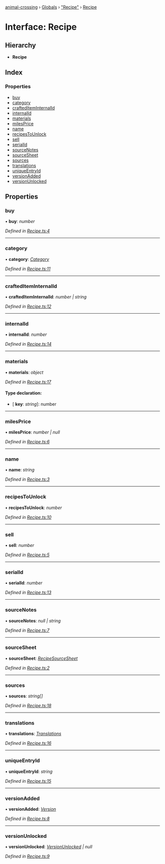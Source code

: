[animal-crossing](../README.md) › [Globals](../globals.md) › ["Recipe"](../modules/_recipe_.md) › [Recipe](_recipe_.recipe.md)

# Interface: Recipe

## Hierarchy

* **Recipe**

## Index

### Properties

* [buy](_recipe_.recipe.md#buy)
* [category](_recipe_.recipe.md#category)
* [craftedItemInternalId](_recipe_.recipe.md#craftediteminternalid)
* [internalId](_recipe_.recipe.md#internalid)
* [materials](_recipe_.recipe.md#materials)
* [milesPrice](_recipe_.recipe.md#milesprice)
* [name](_recipe_.recipe.md#name)
* [recipesToUnlock](_recipe_.recipe.md#recipestounlock)
* [sell](_recipe_.recipe.md#sell)
* [serialId](_recipe_.recipe.md#serialid)
* [sourceNotes](_recipe_.recipe.md#sourcenotes)
* [sourceSheet](_recipe_.recipe.md#sourcesheet)
* [sources](_recipe_.recipe.md#sources)
* [translations](_recipe_.recipe.md#translations)
* [uniqueEntryId](_recipe_.recipe.md#uniqueentryid)
* [versionAdded](_recipe_.recipe.md#versionadded)
* [versionUnlocked](_recipe_.recipe.md#versionunlocked)

## Properties

###  buy

• **buy**: *number*

*Defined in [Recipe.ts:4](https://github.com/Norviah/animal-crossing/blob/4071e19/module/types/Recipe.ts#L4)*

___

###  category

• **category**: *[Category](../enums/_recipe_.category.md)*

*Defined in [Recipe.ts:11](https://github.com/Norviah/animal-crossing/blob/4071e19/module/types/Recipe.ts#L11)*

___

###  craftedItemInternalId

• **craftedItemInternalId**: *number | string*

*Defined in [Recipe.ts:12](https://github.com/Norviah/animal-crossing/blob/4071e19/module/types/Recipe.ts#L12)*

___

###  internalId

• **internalId**: *number*

*Defined in [Recipe.ts:14](https://github.com/Norviah/animal-crossing/blob/4071e19/module/types/Recipe.ts#L14)*

___

###  materials

• **materials**: *object*

*Defined in [Recipe.ts:17](https://github.com/Norviah/animal-crossing/blob/4071e19/module/types/Recipe.ts#L17)*

#### Type declaration:

* \[ **key**: *string*\]: number

___

###  milesPrice

• **milesPrice**: *number | null*

*Defined in [Recipe.ts:6](https://github.com/Norviah/animal-crossing/blob/4071e19/module/types/Recipe.ts#L6)*

___

###  name

• **name**: *string*

*Defined in [Recipe.ts:3](https://github.com/Norviah/animal-crossing/blob/4071e19/module/types/Recipe.ts#L3)*

___

###  recipesToUnlock

• **recipesToUnlock**: *number*

*Defined in [Recipe.ts:10](https://github.com/Norviah/animal-crossing/blob/4071e19/module/types/Recipe.ts#L10)*

___

###  sell

• **sell**: *number*

*Defined in [Recipe.ts:5](https://github.com/Norviah/animal-crossing/blob/4071e19/module/types/Recipe.ts#L5)*

___

###  serialId

• **serialId**: *number*

*Defined in [Recipe.ts:13](https://github.com/Norviah/animal-crossing/blob/4071e19/module/types/Recipe.ts#L13)*

___

###  sourceNotes

• **sourceNotes**: *null | string*

*Defined in [Recipe.ts:7](https://github.com/Norviah/animal-crossing/blob/4071e19/module/types/Recipe.ts#L7)*

___

###  sourceSheet

• **sourceSheet**: *[RecipeSourceSheet](../enums/_recipe_.recipesourcesheet.md)*

*Defined in [Recipe.ts:2](https://github.com/Norviah/animal-crossing/blob/4071e19/module/types/Recipe.ts#L2)*

___

###  sources

• **sources**: *string[]*

*Defined in [Recipe.ts:18](https://github.com/Norviah/animal-crossing/blob/4071e19/module/types/Recipe.ts#L18)*

___

###  translations

• **translations**: *[Translations](_recipe_.translations.md)*

*Defined in [Recipe.ts:16](https://github.com/Norviah/animal-crossing/blob/4071e19/module/types/Recipe.ts#L16)*

___

###  uniqueEntryId

• **uniqueEntryId**: *string*

*Defined in [Recipe.ts:15](https://github.com/Norviah/animal-crossing/blob/4071e19/module/types/Recipe.ts#L15)*

___

###  versionAdded

• **versionAdded**: *[Version](../enums/_recipe_.version.md)*

*Defined in [Recipe.ts:8](https://github.com/Norviah/animal-crossing/blob/4071e19/module/types/Recipe.ts#L8)*

___

###  versionUnlocked

• **versionUnlocked**: *[VersionUnlocked](../enums/_recipe_.versionunlocked.md) | null*

*Defined in [Recipe.ts:9](https://github.com/Norviah/animal-crossing/blob/4071e19/module/types/Recipe.ts#L9)*
